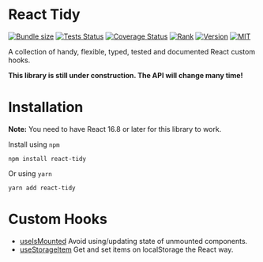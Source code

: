 # React Tidy

[![Bundle size](https://img.shields.io/bundlephobia/minzip/react-tidy?style=flat-square)](https://bundlephobia.com/result?p=react-tidy)
[![Tests Status](https://img.shields.io/github/workflow/status/webneat/react-tidy/Tests?style=flat-square)](https://github.com/webneat/react-tidy/actions?query=workflow:"Tests")
[![Coverage Status](https://img.shields.io/coveralls/github/webNeat/react-tidy/master?style=flat-square)](https://coveralls.io/github/webNeat/react-tidy?branch=master)
[![Rank](https://img.shields.io/librariesio/sourcerank/npm/react-tidy?style=flat-square)](https://libraries.io/npm/react-tidy)
[![Version](https://img.shields.io/npm/v/react-tidy?style=flat-square)](https://www.npmjs.com/package/react-tidy)
[![MIT](https://img.shields.io/npm/l/react-tidy?style=flat-square)](LICENSE)

A collection of handy, flexible, typed, tested and documented React custom hooks.

**This library is still under construction. The API will change many time!**

# Installation

**Note:** You need to have React 16.8 or later for this library to work.

Install using `npm`

```
npm install react-tidy
```

Or using `yarn`

```
yarn add react-tidy
```

# Custom Hooks

- [useIsMounted](src/useIsMounted) Avoid using/updating state of unmounted components.
- [useStorageItem](src/useStorageItem) Get and set items on localStorage the React way.
